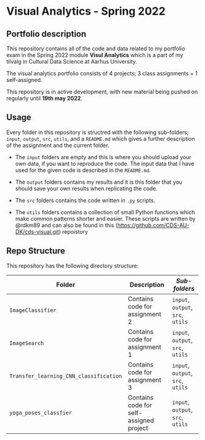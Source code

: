 # Visual Analytics - Spring 2022

## Portfolio description
This repository contains all of the code and data related to my portfolio exam in the Spring 2022 module **Visul Analytics** which is a part of my tilvalg in Cultural Data Science at Aarhus University.  

The visual analytics portfolio consists of 4 projects; 3 class assignments + 1 self-assigned.

This repository is in active development, with new material being pushed on regularly until **19th may 2022**.  



## Usage
Every folder in this repository is structred with the following sub-folders; ```input```, ```output```, ```src```, ```utils```, and a ```README.md``` which gives a further description of the assignment and the current folder.  

- The ```input``` folders are empty and this is where you should upload your own data, if you want to reproduce the code. The input data that I have used for the given code is described in the ```README.md```.

- The ```output``` folders contains my results and it is this folder that you should save your own results when replicating the code. 

- The ```src``` folders contains the code written in ```.py``` scripts. 

- The ```utils``` folders contains a collection of small Python functions which make common patterns shorter and easier. These scripts are written by @rdkm89 and can also be found in this (https://github.com/CDS-AU-DK/cds-visual.git) repoistory


## Repo Structure  
This repository has the following directory structure:  

| **Folder** | **Description** | *Sub-folders* |
| ----------- | ----------- | ----------- | 
| ```ImageClassifier``` | Contains code for assignment 2 | ```input```, ```output```, ```src```, ```utils``` |
| ```ImageSearch``` | Contains code for assignment 1 | ```input```, ```output```, ```src```, ```utils``` |
| ```Transfer_learning_CNN_classification``` | Contains code for assignment 3 | ```input```, ```output```, ```src```, ```utils``` |
| ```yoga_poses_classfier``` | Contains code for self-assigned project | ```input```, ```output```, ```src```, ```utils``` |

